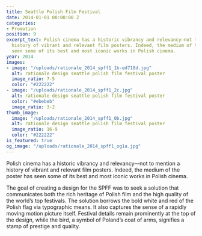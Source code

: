 ```yaml
---
title: Seattle Polish Film Festival
date: 2014-01-01 00:00:00 Z
categories:
- Promotion
position: 9
excerpt_text: Polish cinema has a historic vibrancy and relevancy—not to mention a
  history of vibrant and relevant film posters. Indeed, the medium of the poster has
  seen some of its best and most iconic works in Polish cinema.
year: 2014
images:
- image: "/uploads/rationale_2014_spff1_1b-ed718d.jpg"
  alt: rationale design seattle polish film festival poster
  image_ratio: 7-5
  color: "#222222"
- image: "/uploads/rationale_2014_spff1_2c.jpg"
  alt: rationale design seattle polish film festival poster
  color: "#ebebeb"
  image_ratio: 3-2
thumb_image:
  image: "/uploads/rationale_2014_spff1_0b.jpg"
  alt: rationale design seattle polish film festival poster
  image_ratio: 16-9
  color: "#222222"
is_featured: true
og_image: "/uploads/rationale_2014_spff1_og1a.jpg"
---
```


Polish cinema has a historic vibrancy and relevancy—not to mention a history of vibrant and relevant film posters. Indeed, the medium of the poster has seen some of its best and most iconic works in Polish cinema. 

The goal of creating a design for the SPFF was to seek a solution that communicates both the rich heritage of Polish film  and the high quality of the world’s top festivals. The solution borrows the bold white and red of the Polish flag via typographic means. It also captures the sense of a rapidly moving motion picture itself. Festival details remain prominently at the top of the design, while the bird, a symbol of Poland’s coat of arms, signifies a stamp of prestige and quality.